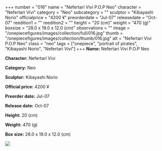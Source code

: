 +++
number = "016"
name = "Nefertari Vivi P.O.P Neo"
character = "Nefertari Vivi"
category = "Neo"
subcategory = ""
sculptor = "Kibayashi Norio"
officialprice = "4200 ¥"
preorderdate = "Jul-07"
releasedate = "Oct-07"
reedition1 = ""
reedition2 = ""
height = "20 (cm)"
weight = "470 (g)"
boxsize = "28.0 x 19.0 x 12.0 (cm)"
observations = ""
image = "/onepiecefigures/images/collection/full/016.jpg"
thumb = "/onepiecefigures/images/collection/thumb/016.jpg"
alt = "Nefertari Vivi P.O.P Neo"
class = "neo"
tags = ["onepiece", "portrait of pirates", "Kibayashi Norio", "Nefertari Vivi"]
+++
**Name:** Nefertari Vivi P.O.P Neo

**Character:** Nefertari Vivi

**Category:** Neo 

**Sculptor:** Kibayashi Norio

**Official price:** 4200 ¥

**Preorder date:** Jul-07

**Release date:** Oct-07

**Height:** 20 (cm)

**Weight:** 470 (g)

**Box size:** 28.0 x 19.0 x 12.0 (cm)

<img src="/onepiecefigures/images/collection/thumb/016.jpg">